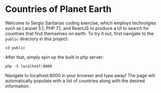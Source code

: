 # Countries of Planet Earth

Welcome to Sergio Santanas coding exercise, which employs technolgies such as Laravel 5.1, PHP 7.1, and ReactJS to produce a UI to search for countries that find themselves on earth. To try it out, first navigate to the `public` directory in this project:

`cd public`

After that, simply spin up the built in php server:

`php -S localhost:8000`

Navigate to localhost:8000 in your browser and type away! The page will automatically populate with a list of countries along with the desired information.
